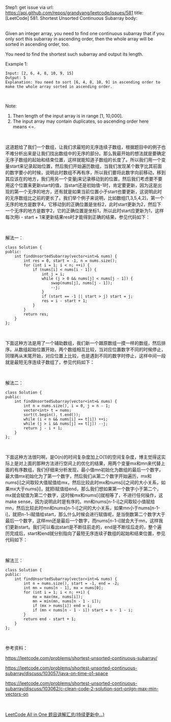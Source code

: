 Step1: get issue via url: https://api.github.com/repos/grandyang/leetcode/issues/581 
 title:[LeetCode] 581. Shortest Unsorted Continuous Subarray 
 body:  
  

Given an integer array, you need to find one continuous subarray that if you only sort this subarray in ascending order, then the whole array will be sorted in ascending order, too. 

You need to find the shortest such subarray and output its length.

Example 1:
    
    
    Input: [2, 6, 4, 8, 10, 9, 15]
    Output: 5
    Explanation: You need to sort [6, 4, 8, 10, 9] in ascending order to make the whole array sorted in ascending order.
    

 

Note:

  1. Then length of the input array is in range [1, 10,000].
  2. The input array may contain duplicates, so ascending order here means <=.



 

这道题给了我们一个数组，让我们求最短的无序连续子数组，根据题目中的例子也不难分析出来是让我们找出数组中的无序的部分。那么我最开始的想法就是要确定无序子数组的起始和结束位置，这样就能知道子数组的长度了。所以我们用一个变量start来记录起始位置，然后我们开始遍历数组，当我们发现某个数字比其前面的数字要小的时候，说明此时数组不再有序，所以我们要将此数字向前移动，移到其应该在的地方，我们用另一个变量j来记录移动到的位置，然后我们考虑要不要用这个位置来更新start的值，当start还是初始值-1时，肯定要更新，因为这是出现的第一个无序的地方，还有就是如果当前位置小于start也要更新，这说明此时的无序数组比之前的更长了。我们举个例子来说明，比如数组[1,3,5,4,2]，第一个无序的地方是数字4，它移动到的正确位置是坐标2，此时start更新为2，然后下一个无序的地方是数字2，它的正确位置是坐标1，所以此时start应更新为1，这样每次用i - start + 1来更新结果res时才能得到正确的结果，参见代码如下：

 

解法一：
    
    
    class Solution {
    public:
        int findUnsortedSubarray(vector<int>& nums) {
            int res = 0, start = -1, n = nums.size();
            for (int i = 1; i < n; ++i) {
                if (nums[i] < nums[i - 1]) {
                    int j = i;
                    while (j > 0 && nums[j] < nums[j - 1]) {
                        swap(nums[j], nums[j - 1]);
                        --j;
                    }
                    if (start == -1 || start > j) start = j;
                    res = i - start + 1;
                }
            }
            return res;
        }
    };

 

下面这种方法是用了一个辅助数组，我们新一个跟原数组一摸一样的数组，然后排序。从数组起始位置开始，两个数组相互比较，当对应位置数字不同的时候停止，同理再从末尾开始，对应位置上比较，也是遇到不同的数字时停止，这样中间一段就是最短无序连续子数组了，参见代码如下：

 

解法二：
    
    
    class Solution {
    public:
        int findUnsortedSubarray(vector<int>& nums) {
            int n = nums.size(), i = 0, j = n - 1;
            vector<int> t = nums;
            sort(t.begin(), t.end());
            while (i < n && nums[i] == t[i]) ++i;
            while (j > i && nums[j] == t[j]) --j;
            return j - i + 1;
        }
    };

 

下面这种方法很叼啊，是O(n)的时间复杂度加上O(1)的空间复杂度，博主觉得这实际上是对上面的那种方法进行空间上的优化的结果，用两个变量mx和mn来代替上面的有序数组，我们仔细来分析发现，最小值mn初始化为数组的最后一个数字，最大值mx初始化为了第一个数字，然后我们从第二个数字开始遍历，mx和nums[i]之间取较大值赋值给mx，然后比较此时mx和nums[i]之间的大小关系，如果mx大于nums[i]，就把i赋值给end，那么我们想如果第一个数字小于第二个，mx就会赋值为第二个数字，这时候mx和nums[i]就相等了，不进行任何操作，这make sense，因为说明此时是有序的。mn和nums[n-1-i]之间取较小值赋给mn，然后比较此时mn和nums[n-1-i]之间的大小关系，如果mn小于nums[n-1-i]，就把n-1-i赋值给start，那么什么时候会进行赋值呢，是当倒数第二个数字大于最后一个数字，这样mn还是最后一个数字，而nums[n-1-i]就会大于mn，这样我们更新start。我们可以看出start是不断往前走的，end是不断往后走的，整个遍历完成后，start和end就分别指向了最短无序连续子数组的起始和结束位置，参见代码如下：

 

解法三：
    
    
    class Solution {
    public:
        int findUnsortedSubarray(vector<int>& nums) {
            int n = nums.size(), start = -1, end = -2;
            int mn = nums[n - 1], mx = nums[0];
            for (int i = 1; i < n; ++i) {
                mx = max(mx, nums[i]);
                mn = min(mn, nums[n - 1 - i]);
                if (mx > nums[i]) end = i;
                if (mn < nums[n - 1 - i]) start = n - 1 - i;
            }
            return end - start + 1;
        }
    };

 

参考资料：

<https://leetcode.com/problems/shortest-unsorted-continuous-subarray/>

<https://leetcode.com/problems/shortest-unsorted-continuous-subarray/discuss/103057/java-on-time-o1-space>

<https://leetcode.com/problems/shortest-unsorted-continuous-subarray/discuss/103062/c-clean-code-2-solution-sort-onlgn-max-min-vectors-on>

 

[LeetCode All in One 题目讲解汇总(持续更新中...)](http://www.cnblogs.com/grandyang/p/4606334.html)

